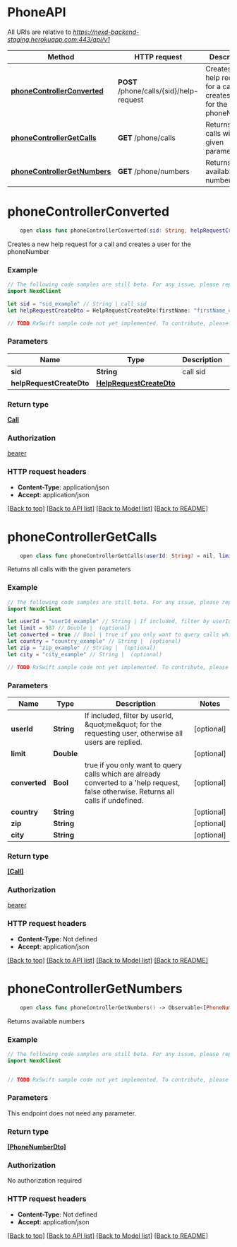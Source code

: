 # PhoneAPI

All URIs are relative to *https://nexd-backend-staging.herokuapp.com:443/api/v1*

Method | HTTP request | Description
------------- | ------------- | -------------
[**phoneControllerConverted**](PhoneAPI.md#phonecontrollerconverted) | **POST** /phone/calls/{sid}/help-request | Creates a new help request for a call and creates a user for the phoneNumber
[**phoneControllerGetCalls**](PhoneAPI.md#phonecontrollergetcalls) | **GET** /phone/calls | Returns all calls with the given parameters
[**phoneControllerGetNumbers**](PhoneAPI.md#phonecontrollergetnumbers) | **GET** /phone/numbers | Returns available numbers


# **phoneControllerConverted**
```swift
    open class func phoneControllerConverted(sid: String, helpRequestCreateDto: HelpRequestCreateDto) -> Observable<Call>
```

Creates a new help request for a call and creates a user for the phoneNumber

### Example 
```swift
// The following code samples are still beta. For any issue, please report via http://github.com/OpenAPITools/openapi-generator/issues/new
import NexdClient

let sid = "sid_example" // String | call sid
let helpRequestCreateDto = HelpRequestCreateDto(firstName: "firstName_example", lastName: "lastName_example", street: "street_example", number: "number_example", zipCode: "zipCode_example", city: "city_example", articles: [CreateHelpRequestArticleDto(articleId: 123, articleName: "articleName_example", language: "language_example", articleCount: 123, unitId: 123)], status: "status_example", additionalRequest: "additionalRequest_example", deliveryComment: "deliveryComment_example", phoneNumber: "phoneNumber_example") // HelpRequestCreateDto | 

// TODO RxSwift sample code not yet implemented. To contribute, please open a ticket via http://github.com/OpenAPITools/openapi-generator/issues/new
```

### Parameters

Name | Type | Description  | Notes
------------- | ------------- | ------------- | -------------
 **sid** | **String** | call sid | 
 **helpRequestCreateDto** | [**HelpRequestCreateDto**](HelpRequestCreateDto.md) |  | 

### Return type

[**Call**](Call.md)

### Authorization

[bearer](../README.md#bearer)

### HTTP request headers

 - **Content-Type**: application/json
 - **Accept**: application/json

[[Back to top]](#) [[Back to API list]](../README.md#documentation-for-api-endpoints) [[Back to Model list]](../README.md#documentation-for-models) [[Back to README]](../README.md)

# **phoneControllerGetCalls**
```swift
    open class func phoneControllerGetCalls(userId: String? = nil, limit: Double? = nil, converted: Bool? = nil, country: String? = nil, zip: String? = nil, city: String? = nil) -> Observable<[Call]>
```

Returns all calls with the given parameters

### Example 
```swift
// The following code samples are still beta. For any issue, please report via http://github.com/OpenAPITools/openapi-generator/issues/new
import NexdClient

let userId = "userId_example" // String | If included, filter by userId, \"me\" for the requesting user, otherwise all users are replied.  (optional)
let limit = 987 // Double |  (optional)
let converted = true // Bool | true if you only want to query calls which are already converted to a        'help request, false otherwise. Returns all calls if undefined. (optional)
let country = "country_example" // String |  (optional)
let zip = "zip_example" // String |  (optional)
let city = "city_example" // String |  (optional)

// TODO RxSwift sample code not yet implemented. To contribute, please open a ticket via http://github.com/OpenAPITools/openapi-generator/issues/new
```

### Parameters

Name | Type | Description  | Notes
------------- | ------------- | ------------- | -------------
 **userId** | **String** | If included, filter by userId, \&quot;me\&quot; for the requesting user, otherwise all users are replied.  | [optional] 
 **limit** | **Double** |  | [optional] 
 **converted** | **Bool** | true if you only want to query calls which are already converted to a        &#39;help request, false otherwise. Returns all calls if undefined. | [optional] 
 **country** | **String** |  | [optional] 
 **zip** | **String** |  | [optional] 
 **city** | **String** |  | [optional] 

### Return type

[**[Call]**](Call.md)

### Authorization

[bearer](../README.md#bearer)

### HTTP request headers

 - **Content-Type**: Not defined
 - **Accept**: application/json

[[Back to top]](#) [[Back to API list]](../README.md#documentation-for-api-endpoints) [[Back to Model list]](../README.md#documentation-for-models) [[Back to README]](../README.md)

# **phoneControllerGetNumbers**
```swift
    open class func phoneControllerGetNumbers() -> Observable<[PhoneNumberDto]>
```

Returns available numbers

### Example 
```swift
// The following code samples are still beta. For any issue, please report via http://github.com/OpenAPITools/openapi-generator/issues/new
import NexdClient


// TODO RxSwift sample code not yet implemented. To contribute, please open a ticket via http://github.com/OpenAPITools/openapi-generator/issues/new
```

### Parameters
This endpoint does not need any parameter.

### Return type

[**[PhoneNumberDto]**](PhoneNumberDto.md)

### Authorization

No authorization required

### HTTP request headers

 - **Content-Type**: Not defined
 - **Accept**: application/json

[[Back to top]](#) [[Back to API list]](../README.md#documentation-for-api-endpoints) [[Back to Model list]](../README.md#documentation-for-models) [[Back to README]](../README.md)

